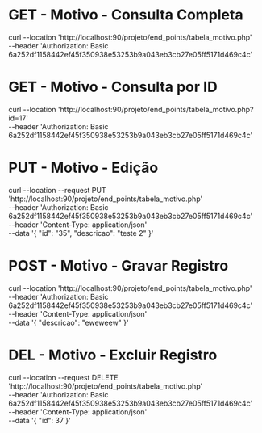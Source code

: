 

# GET - Motivo - Consulta Completa
curl --location 'http://localhost:90/projeto/end_points/tabela_motivo.php' \
--header 'Authorization: Basic 6a252df1158442ef45f350938e53253b9a043eb3cb27e05ff5171d469c4c'

# GET - Motivo - Consulta por ID
curl --location 'http://localhost:90/projeto/end_points/tabela_motivo.php?id=17' \
--header 'Authorization: Basic 6a252df1158442ef45f350938e53253b9a043eb3cb27e05ff5171d469c4c'

# PUT - Motivo - Edição
curl --location --request PUT 'http://localhost:90/projeto/end_points/tabela_motivo.php' \
--header 'Authorization: Basic 6a252df1158442ef45f350938e53253b9a043eb3cb27e05ff5171d469c4c' \
--header 'Content-Type: application/json' \
--data '{
    "id": "35",
    "descricao": "teste 2"
}'

# POST - Motivo - Gravar Registro
curl --location 'http://localhost:90/projeto/end_points/tabela_motivo.php' \
--header 'Authorization: Basic 6a252df1158442ef45f350938e53253b9a043eb3cb27e05ff5171d469c4c' \
--header 'Content-Type: application/json' \
--data '{
    "descricao": "eweweew"
}'

# DEL - Motivo - Excluir Registro
curl --location --request DELETE 'http://localhost:90/projeto/end_points/tabela_motivo.php' \
--header 'Authorization: Basic 6a252df1158442ef45f350938e53253b9a043eb3cb27e05ff5171d469c4c' \
--header 'Content-Type: application/json' \
--data '{
    "id": 37
}'
